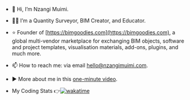 - 👋 Hi, I’m Nzangi Muimi.
- 👷🏽 I’m a Quantity Surveyor, BIM Creator, and Educator.
- ⭐ Founder of [https://bimgoodies.com](https://bimgoodies.com), a global multi-vendor marketplace for exchanging BIM objects, software and project templates, visualisation materials, add-ons, plugins, and much more.
- 📫 How to reach me: via email hello@nzangimuimi.com.
- ▶ More about me in this [one-minute video](https://youtu.be/sQUCCKuGcdI).

- My Coding Stats 👉[![wakatime](https://wakatime.com/badge/user/8d2c6499-4d5a-4b74-85ec-f04a6ae6b1be.svg)](https://wakatime.com/@8d2c6499-4d5a-4b74-85ec-f04a6ae6b1be)

<!---
Muimi81/Muimi81 is a ✨ special ✨ repository because its `README.md` (this file) appears on your GitHub profile.
You can click the Preview link to take a look at your changes.
--->
